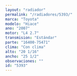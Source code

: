 ```yaml
---
layout: "radiador"
permalink: "/radiadores/5393/"
marca: "Toyota"
modelo: "Hiace"
ano: "2007"
motor: "L4 2.7"
transmision: "Estándar"
parte: "16400-75471"
clima: "Con clima"
alto: "20 1/16"
ancho: "25 1/2"
observaciones: ""
id: "5393"
---
```


